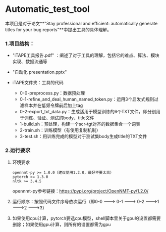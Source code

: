 # Automatic_test_tool
本项目是对于论文**"Stay professional and efficient: automatically generate titles for your bug reports"**中提出工具的具体理解。

### 1.项目结构：

- "iTAPE工具报告.pdf" ：阐述了对于工具的理解，包括它的难点、算法、模块实现、数据流通等

- "自动化 presentation.pptx"

- iTAPE文件夹：工具的代码
  - 0-0-preprocess.py：数据预处理
  - 0-1-refine_and_deal_human_named_token.py：运用3个启发式规则过滤样本并在低频令牌前后加上tag
  - 0-2-export_txt_data.py：生成适用于模型训练的6个TXT文件，即分别用于训练、验证、测试的body、title文件
  - 1-build.sh：预处理，构建一个scr-tgt对齐的数据集合一个词表
  - 2-train.sh：训练模型（有使用复制机制）
  - 3-test.sh：用训练完成的模型对于测试集body生成title的TXT文件

### 2.运行要求

1. 环境要求

   ```
   opennmt-py >= 1.0.0（建议使用1.2.0，最好不要太高）
   pytorch >= 1.3.0
   nltk >= 3.4.5
   ```

   opennmt-py参考链接：https://pypi.org/project/OpenNMT-py/1.2.0/

2. 运行顺序：按照代码文件序号依次运行（即0-0 ---> 0-1 ---> 0-2 --->1 --->2 --->3）

3. 如果使用cpu计算，pytorch要选cpu模型，shell脚本里关于gpu的设置都需要删除；如果使用gpu计算，则所有的设置都需为gpu
